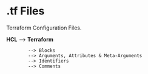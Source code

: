# .tf Files

Terraform Configuration Files.

**HCL** --> **Terraform**

            --> Blocks
            --> Arguments, Attributes & Meta-Arguments
            --> Identifiers
            --> Comments